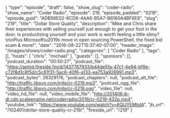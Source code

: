 {
  "type": "episode",
  "draft": false,
  "show_slug": "coder-radio",
  "show_name": "Coder Radio",
  "episode": 219,
  "episode_padded": "0219",
  "episode_guid": "ADB56E02-6CD6-4AA6-B5A7-B6160A4BF6E8",
  "slug": "219",
  "title": "Dollar Store Quality",
  "description": "Mike and Chris share their experiences with selling yourself just enough to get your foot in the door. Is productizing yourself and your work is worth feeling a little slimy?\n\nPlus Microsoft\u2019s move in open sourcing PowerShell, the fixed bid scam & more!",
  "date": "2016-08-22T15:37:40-07:00",
  "header_image": "/images/shows/coder-radio.png",
  "categories": [
    "Coder Radio"
  ],
  "tags": [],
  "hosts": [
    "chris",
    "michael"
  ],
  "guests": [],
  "sponsors": [],
  "podcast_duration": "00:50:27",
  "podcast_file": "https://aphid.fireside.fm/d/1437767933/b44de5fa-47c1-4e94-bf9e-c72f8d1c8f5d/c5c61f31-5ac6-40f6-a133-ea753a926991.mp3",
  "podcast_bytes": 26329176,
  "podcast_chapters": null,
  "podcast_alt_file": "http://traffic.libsyn.com/jnite/cr-0219.mp3",
  "podcast_ogg_file": "http://traffic.libsyn.com/jnite/cr-0219.ogg",
  "video_file": null,
  "video_hd_file": null,
  "video_mobile_file": "http://201406.jb-dl.cdn.scaleengine.net/coderradio/2016/cr-0219-432p.mp4",
  "youtube_link": "https://www.youtube.com/watch?v=6QlJYEMtslA",
  "jb_url": "/102401/dollar-store-quality-cr-219/",
  "fireside_url": "/219"
}

